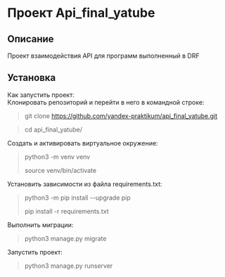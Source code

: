 # Проект Api_final_yatube 
## Описание 
Проект взаимодействия API для программ выполненный в DRF  
## Установка
Как запустить проект:  
Клонировать репозиторий и перейти в него в командной строке:  

> git clone https://github.com/yandex-praktikum/api_final_yatube.git  

> cd api_final_yatube/

Cоздать и активировать виртуальное окружение:

> python3 -m venv venv
> 
> source venv/bin/activate
> 
Установить зависимости из файла requirements.txt:

> python3 -m pip install --upgrade pip
> 
> pip install -r requirements.txt

Выполнить миграции:

>python3 manage.py migrate

Запустить проект:

>python3 manage.py runserver
